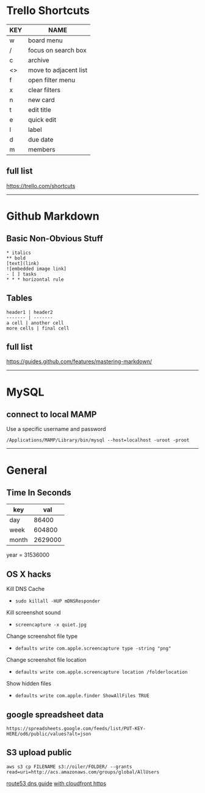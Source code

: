 # Trello Shortcuts

KEY | NAME
--- | ----
w | board menu
/ | focus on search box
c | archive
<> | move to adjacent list
f | open filter menu
x | clear filters
n | new card
t | edit title
e | quick edit
l | label
d | due date
m | members

## full list
https://trello.com/shortcuts

* * *

# Github Markdown

## Basic Non-Obvious Stuff
```
* italics
** bold
[text](link)
![embedded image link]
- [ ] tasks
* * * horizontal rule
```

## Tables
```
header1 | header2
------- | -------
a cell | another cell
more cells | final cell

```

## full list
https://guides.github.com/features/mastering-markdown/

* * *

# MySQL

## connect to local MAMP
Use a specific username and password
```
/Applications/MAMP/Library/bin/mysql --host=localhost -uroot -proot
```

* * * 

# General

## Time In Seconds

key | val
--- | ---
day | 86400
week | 604800
month | 2629000
year = 31536000

##  OS X hacks

Kill DNS Cache  
* `sudo killall -HUP mDNSResponder`

Kill screenshot sound
* `screencapture -x quiet.jpg`

Change screenshot file type
* `defaults write com.apple.screencapture type -string "png"`

Change screenshot file location
* `defaults write com.apple.screencapture location /folderlocation`

Show hidden files
* `defaults write com.apple.finder ShowAllFiles TRUE`

## google spreadsheet data
```
https://spreadsheets.google.com/feeds/list/PUT-KEY-HERE/od6/public/values?alt=json
```

## S3 upload public
```
aws s3 cp FILENAME s3://oiler/FOLDER/ --grants read=uri=http://acs.amazonaws.com/groups/global/AllUsers

```
[route53 dns guide](https://medium.com/@limichelle21/connecting-google-domains-to-amazon-s3-d0d9da467650)
[with cloudfront https](https://www.josephecombs.com/2018/03/05/how-to-make-an-AWS-S3-static-website-with-ssl)






